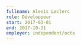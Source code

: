 ```yaml
---
fullname: Alexis Leclerc
role: Développeur
start: 2017-03-01
end: 2017-10-31
employer: independent/octo
---
```

